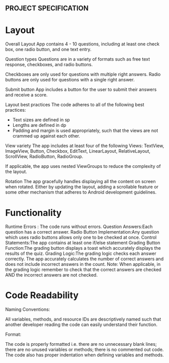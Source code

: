 ## PROJECT SPECIFICATION

# Layout

Overall Layout
App contains 4 - 10 questions, including at least one check box, one radio button, and one text entry.

Question types
Questions are in a variety of formats such as free text response, checkboxes, and radio buttons.

Checkboxes are only used for questions with multiple right answers. Radio buttons are only used for questions with a single right answer.

Submit button
App includes a button for the user to submit their answers and receive a score.

Layout best practices
The code adheres to all of the following best practices:

* Text sizes are defined in sp
* Lengths are defined in dp
* Padding and margin is used appropriately, such that the views are not crammed up against each other.

View variety
The app includes at least four of the following Views: TextView, ImageView, Button, Checkbox, EditText, LinearLayout, RelativeLayout, ScrollView, RadioButton, RadioGroup.

If applicable, the app uses nested ViewGroups to reduce the complexity of the layout.

Rotation
The app gracefully handles displaying all the content on screen when rotated. Either by updating the layout, adding a scrollable feature or some other mechanism that adheres to Android development guidelines.

# Functionality

Runtime Errors : The code runs without errors.
Question Answers:Each question has a correct answer.
Radio Button Implementation:Any question which uses radio buttons allows only one to be checked at once.
Control Statements:The app contains at least one if/else statement
Grading Button Function:The grading button displays a toast which accurately displays the results of the quiz.
Grading Logic:The grading logic checks each answer correctly. The app accurately calculates the number of correct answers and does not include incorrect answers in the count.
Note: When applicable, in the grading logic remember to check that the correct answers are checked AND the incorrect answers are not checked.

# Code Readability

Naming Conventions: 

All variables, methods, and resource IDs are descriptively named such that another developer reading the code can easily understand their function.

Format:

The code is properly formatted i.e. there are no unnecessary blank lines; there are no unused variables or methods; there is no commented out code.
The code also has proper indentation when defining variables and methods.



